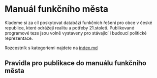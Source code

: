 # Manuál funkčního města

Klademe si za cíl poskytovat databázi funkčních řešení pro obce v české republice, které odrážejí realitu a potřeby 21.století. 
Publikované programové teze jsou volně vystaveny pro stávající i budoucí politické reprezentace.

Rozcestník s kategoriemi najdete na [index.md](/index.md)

## Pravidla pro publikace do manuálu funkčního města

